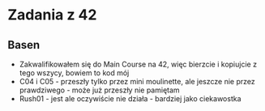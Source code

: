 # Zadania z 42 

## Basen

- Zakwalifikowałem  się do Main Course na 42, więc bierzcie i kopiujcie z tego wszycy, bowiem to kod mój
- C04 i C05 - przeszły tylko przez mini moulinette,
 ale jeszcze nie przez prawdziwego - może już przeszły nie pamiętam
- Rush01 - jest ale oczywiście nie działa - bardziej jako ciekawostka


